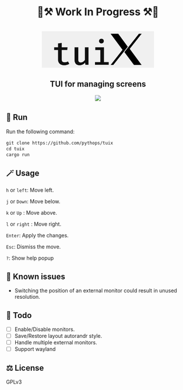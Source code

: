 <div align="center">
  <h1> 🚧⚒️ Work In Progress ⚒️🚧 </h1>
  <br>
  <img height="100" src="assets/logo.png"/>
  <h2> TUI for managing screens </h2>
  <img src="https://github.com/pythops/tuix/assets/57548585/cc822af3-a854-4834-aaf9-834bfc05f7ed"/>
</div>

## 🚀 Run

Run the following command:

```shell
git clone https://github.com/pythops/tuix
cd tuix
cargo run
```

## 🪄 Usage

`h` or `left`: Move left.

`j` or `Down`: Move below.

`k` or `Up` : Move above.

`l` or `right` : Move right.

`Enter`: Apply the changes.

`Esc`: Dismiss the move.

`?`: Show help popup

## 🐞 Known issues

- Switching the position of an external monitor could result in unused resolution.

## 📝 Todo

- [ ] Enable/Disable monitors.
- [ ] Save/Restore layout autorandr style.
- [ ] Handle multiple external monitors.
- [ ] Support wayland

## ⚖️ License

GPLv3
